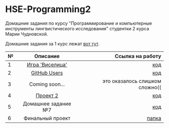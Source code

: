 # HSE-Programming2
Домашние задания по курсу "Программирование и компьютерные инструменты лингвистического исследования" студентки 2 курса Марии Чудновской.

Домашние задания за 1 курс лежат [вот тут](https://github.com/kayajiva/HSE-Programming1).

№|Описание|Ссылка на работу
---|:---:|---:
1|[Игра 'Виселица'](https://github.com/ancatmara/learnpython2018/blob/master/Homeworks/HW1.md)|[код](https://github.com/kayajiva/HSE-Programming2/tree/master/hw1)
2|[GitHub Users](https://github.com/ancatmara/learnpython2018/blob/master/Homeworks/HW2.md)|[код](https://github.com/kayajiva/HSE-Programming2/tree/master/hw2)
3|Coming soon...|это оказалось слишком сложно((
4|[Проект 2](https://github.com/ancatmara/learnpython2018/blob/master/Homeworks/QuestionnaireHW.md)|[код](https://github.com/kayajiva/HSE-Programming2/tree/master/hw4)
5|Домашнее задание №7|[код](https://github.com/kayajiva/HSE-Programming2/blob/master/hw_7.ipynb)
6|Финальный проект|[папка](https://github.com/kayajiva/HSE-Programming2/tree/master/final_project)
